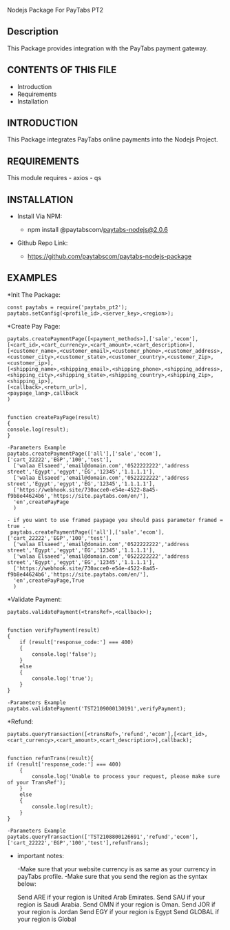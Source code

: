 Nodejs Package For PayTabs PT2

Description
-----------
This Package provides integration with the PayTabs payment gateway.

CONTENTS OF THIS FILE
---------------------
* Introduction
* Requirements
* Installation

INTRODUCTION
------------
This Package integrates PayTabs online payments into
the Nodejs Project.

REQUIREMENTS
------------
This module requires 
    - axios
    - qs

INSTALLATION
------------
* Install Via NPM:
    - npm install @paytabscom/paytabs-nodejs@2.0.6
    
* Github Repo Link:
    - https://github.com/paytabscom/paytabs-nodejs-package


EXAMPLES
------------

*Init The Package:

    const paytabs = require('paytabs_pt2');
    paytabs.setConfig(<profile_id>,<server_key>,<region>);

*Create Pay Page:

    paytabs.createPaymentPage([<payment_methods>],['sale','ecom'],[<cart_id>,<cart_currency>,<cart_amount>,<cart_description>],
    [<customer_name>,<customer_email>,<customer_phone>,<customer_address>,<customer_city>,<customer_state>,<customer_country>,<customer_Zip>,<customer_ip>],
    [<shipping_name>,<shipping_email>,<shipping_phone>,<shipping_address>,<shipping_city>,<shipping_state>,<shipping_country>,<shipping_Zip>,<shipping_ip>],
    [<callback>,<return_url>],
    <paypage_lang>,callback
    )


    function createPayPage(result)
    {
    console.log(result);
    }

    -Parameters Example
    paytabs.createPaymentPage(['all'],['sale','ecom'],['cart_22222','EGP','100','test'],
      ['walaa Elsaeed','email@domain.com','0522222222','address street','Egypt','egypt','EG','12345','1.1.1.1'],
      ['walaa Elsaeed','email@domain.com','0522222222','address street','Egypt','egypt','EG','12345','1.1.1.1'],
      ['https://webhook.site/730acce0-e54e-4522-8a45-f9b8e44624b6','https://site.paytabs.com/en/'],
      'en',createPayPage
      )

    - if you want to use framed paypage you should pass parameter framed = true .
     paytabs.createPaymentPage(['all'],['sale','ecom'],['cart_22222','EGP','100','test'],
      ['walaa Elsaeed','email@domain.com','0522222222','address street','Egypt','egypt','EG','12345','1.1.1.1'],
      ['walaa Elsaeed','email@domain.com','0522222222','address street','Egypt','egypt','EG','12345','1.1.1.1'],
      ['https://webhook.site/730acce0-e54e-4522-8a45-f9b8e44624b6','https://site.paytabs.com/en/'],
      'en',createPayPage,True
      )

*Validate Payment:

    paytabs.validatePayment(<transRef>,<callback>);


    function verifyPayment(result)
    {
        if (result['response_code:'] === 400)
        {
            console.log('false');
        }
        else
        {
            console.log('true');
        }
    }

    -Parameters Example
    paytabs.validatePayment('TST2109000130191',verifyPayment);


*Refund:

    paytabs.queryTransaction([<transRef>,'refund','ecom'],[<cart_id>,<cart_currency>,<cart_amount>,<cart_description>],callback);

    
    function refunTrans(result){
    if (result['response_code:'] === 400)
        {
            console.log('Unable to process your request, please make sure of your TransRef');
        }
        else
        {
            console.log(result);
        }
    }

    -Parameters Example
    paytabs.queryTransaction(['TST2108800126691','refund','ecom'],['cart_22222','EGP','100','test'],refunTrans);


* important notes:

  -Make sure that your website currency is as same as your currency in payTabs profile.
  -Make sure that you send the region as the syntax below:
  
  Send ARE if your region is United Arab Emirates.
  Send SAU if your region is Saudi Arabia.
  Send OMN if your region is Oman.
  Send JOR if your region is Jordan
  Send EGY if your region is Egypt
  Send GLOBAL if your region is Global
